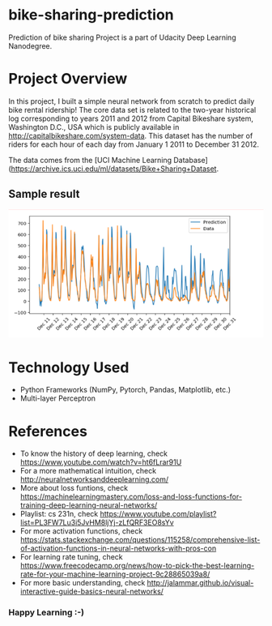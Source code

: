 # bike-sharing-prediction

Prediction of bike sharing Project is a part of Udacity Deep Learning Nanodegree.

# Project Overview

In this project, I built a simple neural network from scratch to predict daily bike rental ridership! 
The core data set is related to the two-year historical log corresponding to years 2011 and 2012 from Capital Bikeshare system, Washington D.C., USA which is publicly available in http://capitalbikeshare.com/system-data. This dataset has the number of riders for each hour of each day from January 1 2011 to December 31 2012. 

The data comes from the [UCI Machine Learning Database](https://archive.ics.uci.edu/ml/datasets/Bike+Sharing+Dataset.

## Sample result

![Alt text](src/assets/result.PNG?raw=true "sample prediction")

# Technology Used

- Python Frameworks (NumPy, Pytorch, Pandas, Matplotlib, etc.)
- Multi-layer Perceptron


# References

- To know the history of deep learning, check https://www.youtube.com/watch?v=ht6fLrar91U
- For a more mathematical intuition, check http://neuralnetworksanddeeplearning.com/
- More about loss funtions, check https://machinelearningmastery.com/loss-and-loss-functions-for-training-deep-learning-neural-networks/
- Playlist: cs 231n, check https://www.youtube.com/playlist?list=PL3FW7Lu3i5JvHM8ljYj-zLfQRF3EO8sYv 
- For more activation functions, check https://stats.stackexchange.com/questions/115258/comprehensive-list-of-activation-functions-in-neural-networks-with-pros-con
- For learning rate tuning, check https://www.freecodecamp.org/news/how-to-pick-the-best-learning-rate-for-your-machine-learning-project-9c28865039a8/
- For more basic understanding, check http://jalammar.github.io/visual-interactive-guide-basics-neural-networks/

### Happy Learning :-)
